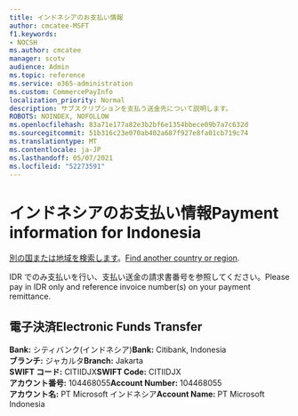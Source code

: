 ```yaml
---
title: インドネシアのお支払い情報
author: cmcatee-MSFT
f1.keywords:
- NOCSH
ms.author: cmcatee
manager: scotv
audience: Admin
ms.topic: reference
ms.service: o365-administration
ms.custom: CommercePayInfo
localization_priority: Normal
description: サブスクリプションを支払う送金先について説明します。
ROBOTS: NOINDEX, NOFOLLOW
ms.openlocfilehash: 83a71e177a82e3b2bf6e1354bbece09b7a7c632d
ms.sourcegitcommit: 51b316c23e070ab402a687f927e8fa01cb719c74
ms.translationtype: MT
ms.contentlocale: ja-JP
ms.lasthandoff: 05/07/2021
ms.locfileid: "52273591"
---
```

# <a name="payment-information-for-indonesia"></a><span data-ttu-id="0b6d5-103">インドネシアのお支払い情報</span><span class="sxs-lookup"><span data-stu-id="0b6d5-103">Payment information for Indonesia</span></span>

<span data-ttu-id="0b6d5-104">[別の国または地域を検索します](../billing-and-payments/pay-for-your-subscription.md)。</span><span class="sxs-lookup"><span data-stu-id="0b6d5-104">[Find another country or region](../billing-and-payments/pay-for-your-subscription.md).</span></span> 

<span data-ttu-id="0b6d5-105">IDR でのみ支払いを行い、支払い送金の請求書番号を参照してください。</span><span class="sxs-lookup"><span data-stu-id="0b6d5-105">Please pay in IDR only and reference invoice number(s) on your payment remittance.</span></span>

## <a name="electronic-funds-transfer"></a><span data-ttu-id="0b6d5-106">電子決済</span><span class="sxs-lookup"><span data-stu-id="0b6d5-106">Electronic Funds Transfer</span></span>

<span data-ttu-id="0b6d5-107">**Bank:** シティバンク(インドネシア)</span><span class="sxs-lookup"><span data-stu-id="0b6d5-107">**Bank:** Citibank, Indonesia</span></span>  
<span data-ttu-id="0b6d5-108">**ブランチ:** ジャカルタ</span><span class="sxs-lookup"><span data-stu-id="0b6d5-108">**Branch:** Jakarta</span></span>  
<span data-ttu-id="0b6d5-109">**SWIFT コード:** CITIIDJX</span><span class="sxs-lookup"><span data-stu-id="0b6d5-109">**SWIFT Code:** CITIIDJX</span></span>  
<span data-ttu-id="0b6d5-110">**アカウント番号:** 104468055</span><span class="sxs-lookup"><span data-stu-id="0b6d5-110">**Account Number:** 104468055</span></span>  
<span data-ttu-id="0b6d5-111">**アカウント名:** PT Microsoft インドネシア</span><span class="sxs-lookup"><span data-stu-id="0b6d5-111">**Account Name:** PT Microsoft Indonesia</span></span>  